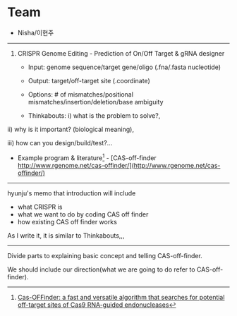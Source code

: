 # Team
* Nisha/이현주

---

1. CRISPR Genome Editing - Prediction of On/Off Target & gRNA designer

   - Input: genome sequence/target gene/oligo (.fna/.fasta nucleotide)
   - Output: target/off-target site (.coordinate)


   - Options: # of mismatches/positional mismatches/insertion/deletion/base ambiguity


   - Thinkabouts: 
i) what is the problem to solve?, 

ii) why is it important? (biological meaning), 

iii) how can you design/build/test?... 


   - Example program & literature[^offfinder] - [CAS-off-finder http://www.rgenome.net/cas-offinder/](http://www.rgenome.net/cas-offinder/)
   [^offfinder]:[Cas-OFFinder: a fast and versatile algorithm that searches for potential off-target sites of Cas9 RNA-guided endonucleases](https://academic.oup.com/bioinformatics/article/30/10/1473/267560)

---

hyunju's memo that introduction will include
- what CRISPR is
- what we want to do by coding CAS off finder
- how existing CAS off finder works

As I write it, it is similar to Thinkabouts,,,

---

Divide parts to explaining basic concept and telling CAS-off-finder.


We should include our direction(what we are going to do refer to CAS-off-finder).

